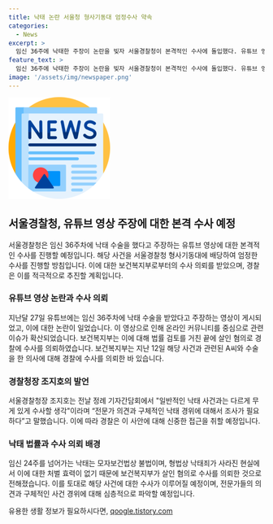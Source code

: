 ```yaml
---
title: 낙태 논란 서울청 형사기동대 엄정수사 약속
categories:
  - News
excerpt: >
  임신 36주에 낙태한 주장이 논란을 빚자 서울경찰청이 본격적인 수사에 돌입했다. 유튜브 영상에 따르면 살인 혐의로 의뢰된 A씨와 해당 의사에 대한 수사가 이뤄지며, 낙태죄의 처벌 효력이 없기에 살인 혐의로 수사가 진행된다. 서울경찰청은 전문가 의견과 구체적인 사건 경위에 대한 조사를 통해 무게 있게 수사할 방침이다. 논란의 중심에 있는 이 사건은 온라인 커뮤니티를 중심으로 확산되고 있으며, 보건복지부의 의뢰를 받은 경찰이 엄정 수사에 나설 예정이다.
feature_text: >
  임신 36주에 낙태한 주장이 논란을 빚자 서울경찰청이 본격적인 수사에 돌입했다. 유튜브 영상에 따르면 살인 혐의로 의뢰된 A씨와 해당 의사에 대한 수사가 이뤄지며, 낙태죄의 처벌 효력이 없기에 살인 혐의로 수사가 진행된다. 서울경찰청은 전문가 의견과 구체적인 사건 경위에 대한 조사를 통해 무게 있게 수사할 방침이다. 논란의 중심에 있는 이 사건은 온라인 커뮤니티를 중심으로 확산되고 있으며, 보건복지부의 의뢰를 받은 경찰이 엄정 수사에 나설 예정이다.
image: '/assets/img/newspaper.png'
---
```


<p><img src="/assets/img/newspaper.png" alt="kimp 속보" /></p>

<h2 data-ke-size="size26">서울경찰청, 유튜브 영상 주장에 대한 본격 수사 예정</h2>

<p data-ke-size="size16">서울경찰청은 임신 36주차에 낙태 수술을 했다고 주장하는 유튜브 영상에 대한 본격적인 수사를 진행할 예정입니다. 해당 사건을 서울경찰청 형사기동대에 배당하여 엄정한 수사를 진행할 방침입니다. 이에 대한 보건복지부로부터의 수사 의뢰를 받았으며, 경찰은 이를 적극적으로 추진할 계획입니다.</p>

<h3>유튜브 영상 논란과 수사 의뢰</h3>

<p data-ke-size="size16">지난달 27일 유튜브에는 임신 36주차에 낙태 수술을 받았다고 주장하는 영상이 게시되었고, 이에 대한 논란이 일었습니다. 이 영상으로 인해 온라인 커뮤니티를 중심으로 관련 이슈가 확산되었습니다. 보건복지부는 이에 대해 법률 검토를 거친 끝에 살인 혐의로 경찰에 수사를 의뢰하였습니다. 보건복지부는 지난 12일 해당 사건과 관련된 A씨와 수술을 한 의사에 대해 경찰에 수사를 의뢰한 바 있습니다.</p>

<h3>경찰청장 조지호의 발언</h3>

<p data-ke-size="size16">서울경찰청장 조지호는 전날 정례 기자간담회에서 "일반적인 낙태 사건과는 다르게 무게 있게 수사할 생각"이라며 “전문가 의견과 구체적인 낙태 경위에 대해서 조사가 필요하다”고 말했습니다. 이에 따라 경찰은 이 사안에 대해 신중한 접근을 취할 예정입니다.</p>

<h3>낙태 법률과 수사 의뢰 배경</h3>

<p data-ke-size="size16">임신 24주를 넘어가는 낙태는 모자보건법상 불법이며, 형법상 낙태죄가 사라진 현실에서 이에 대한 처벌 효력이 없기 때문에 보건복지부가 살인 혐의로 수사를 의뢰한 것으로 전해졌습니다. 이를 토대로 해당 사건에 대한 수사가 이루어질 예정이며, 전문가들의 의견과 구체적인 사건 경위에 대해 심층적으로 파악할 예정입니다.</p>
유용한 생활 정보가 필요하시다면, <a href="https://qoogle.tistory.com" rel="dofollow">qoogle.tistory.com</a>


